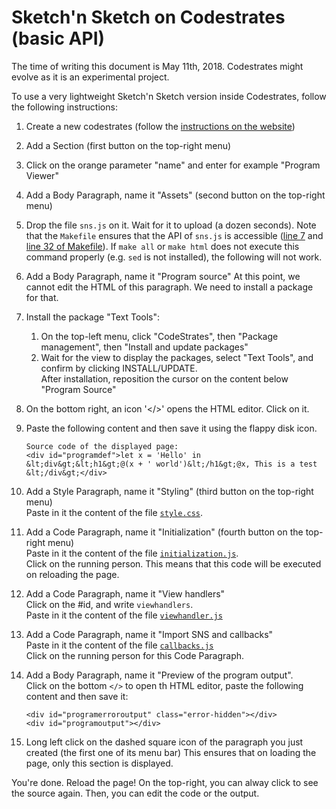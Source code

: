 # Sketch'n Sketch on Codestrates (basic API)

The time of writing this document is May 11th, 2018. Codestrates might evolve as it is an experimental project.

To use a very lightweight Sketch'n Sketch version inside Codestrates, follow the following instructions:

1. Create a new codestrates (follow the [instructions on the website](https://github.com/Webstrates/Codestrates#installation))
2. Add a Section            (first button on the top-right menu)
3. Click on the orange parameter "name" and enter for example "Program Viewer"
4. Add a Body Paragraph, name it "Assets"  (second button on the top-right menu)
5. Drop the file `sns.js` on it. Wait for it to upload (a dozen seconds).
   Note that the `Makefile` ensures that the API of `sns.js` is accessible ([line 7](https://github.com/ravichugh/sketch-n-sketch/blob/dev/src/Makefile#L7) and [line 32 of Makefile](https://github.com/ravichugh/sketch-n-sketch/blob/dev/src/Makefile#L32)).
   If `make all` or `make html` does not execute this command properly (e.g. `sed` is not installed), the following will not work.
6. Add a Body Paragraph, name it "Program source"
   At this point, we cannot edit the HTML of this paragraph. We need to install a package for that.
7. Install the package "Text Tools":
   1. On the top-left menu, click "CodeStrates", then "Package management", then "Install and update packages"
   2. Wait for the view to display the packages, select "Text Tools", and confirm by clicking INSTALL/UPDATE.  
   After installation, reposition the cursor on the content below "Program Source"
8. On the bottom right, an icon '</>' opens the HTML editor. Click on it.
9. Paste the following content and then save it using the flappy disk icon.

       Source code of the displayed page:
       <div id="programdef">let x = 'Hello' in
       &lt;div&gt;&lt;h1&gt;@(x + ' world')&lt;/h1&gt;@x, This is a test &lt;/div&gt;</div>

10. Add a Style Paragraph, name it "Styling"       (third button on the top-right menu)  
    Paste in it the content of the file [`style.css`](https://github.com/ravichugh/sketch-n-sketch/blob/dev/src/scripts/codestrates/style.css).
11. Add a Code Paragraph, name it "Initialization" (fourth button on the top-right menu)  
    Paste in it the content of the file [`initialization.js`](https://github.com/ravichugh/sketch-n-sketch/blob/dev/src/scripts/codestrates/initialization.js).  
    Click on the running person. This means that this code will be executed on reloading the page.
12. Add a Code Paragraph, name it "View handlers"  
    Click on the #id, and write `viewhandlers`.  
    Paste in it the content of the file [`viewhandler.js`](https://github.com/ravichugh/sketch-n-sketch/blob/dev/src/scripts/codestrates/viewhandler.js)
13. Add a Code Paragraph, name it "Import SNS and callbacks"  
    Paste in it the content of the file [`callbacks.js`](https://github.com/ravichugh/sketch-n-sketch/blob/dev/src/scripts/codestrates/callbacks.js)  
    Click on the running person for this Code Paragraph.
14. Add a Body Paragraph, name it "Preview of the program output".  
    Click on the bottom `</>` to open th HTML editor, paste the following content and then save it:
    
        <div id="programerroroutput" class="error-hidden"></div>
        <div id="programoutput"></div>

15. Long left click on the dashed square icon of the paragraph you just created (the first one of its menu bar)
    This ensures that on loading the page, only this section is displayed.

You're done. Reload the page! On the top-right, you can alway click to see the source again.
Then, you can edit the code or the output.